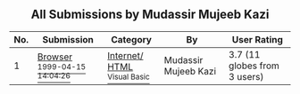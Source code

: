﻿<div align="center">

## All Submissions by Mudassir Mujeeb Kazi

</div>

No.  | Submission | Category | By   | User Rating
---- | ---------- | -------- | ---- | -----------
1 | [Browser<br /><sup>1999-04-15 14:04:26</sup>](https://github.com/Planet-Source-Code/mudassir-mujeeb-kazi-browser__1-13704) | [Internet/ HTML<br /><sup>Visual Basic</sup>](../ByCategory/internet-html__1-34.md) | Mudassir Mujeeb Kazi | 3.7 (11 globes from 3 users)
